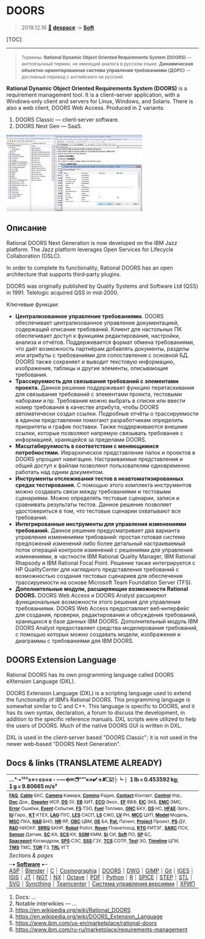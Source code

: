# DOORS
> 2019.12.16 **[🚀](../index/index.md) [despace](index.md)** → **[Soft](soft.md)**

[TOC]

---

> <small>*Термины:* **Rational Dynamic Object Oriented Requirements System (DOORS)** — англоязычный термин, не имеющий аналога в русском языке. **Динамическая объектно‑ориентированная система управления требованиями (ДОРС)** — дословный перевод с английского на русский.</small>

**Rational Dynamic Object Oriented Requirements System (DOORS)** is a requirement management tool. It is a client–server application, with a Windows‑only client and servers for Linux, Windows, and Solaris. There is also a web client, DOORS Web Access. Produced in 2 variants:

   1. DOORS Classic — client‑server software.
   1. DOORS Next Gen — SaaS.

[![](f/soft/doors_pic01_thumb.jpg)](f/soft/doors_pic01.jpg)



<p style="page-break-after:always"> </p>

## Описание
Rational DOORS Next Generation is now developed on the IBM Jazz platform. The Jazz platform leverages Open Services for Lifecycle Collaboration (OSLC).

In order to complete its functionality, Rational DOORS has an open architecture that supports third‑party plugins.

DOORS was originally published by Quality Systems and Software Ltd (QSS) in 1991. Telelogic acquired QSS in mid‑2000.

Ключевые функции:

   - **Централизованное управление требованиями.** DOORS обеспечивает централизованное управление документацией, содержащей описание требований. Клиент для настольных ПК обеспечивает доступ к функциям редактирования, настройки, анализа и отчётов. Поддерживается формат обмена требованиями, что даёт возможность партнёрам добавлять документы, разделы или атрибуты с требованиями для сопоставления с основной БД. DOORS также сохраняет и выводит текстовую информацию, изображения, таблицы и другие элементы, описывающие требования.
   - **Трассируемость для связывания требований с элементами проекта.** Данное решение поддерживает функцию перетаскивания для связывания требований с элементами проекта, тестовыми наборами и пр. Требования можно выбрать в списке или ввести номер требования в качестве атрибута, чтобы DOORS автоматически создал ссылки. Подробные отчёты о трассируемости в едином представлении помогают разработчикам определить приоритеты и график поставки. Также поддерживаются внешние ссылки, которые позволяют напрямую связывать требования с информацией, хранящейся за пределами DOORS.
   - **Масштабируемость в соответствии с меняющимися потребностями.** Иерархическое представление папок и проектов в DOORS упрощает навигацию. Настраиваемые представления и общий доступ к файлам позволяют пользователям одновременно работать над одним документом.
   - **Инструменты отслеживания тестов в неавтоматизированных средах тестирования.** С помощью этого комплекта инструментов можно создавать связи между требованиями и тестовыми сценариями. Можно определять тестовые сценарии, записи и сравнивать результаты тестов. Данное решение позволяет удостовериться в том, что тестовые сценарии охватывают все требования.
   - **Интегрированные инструменты для управления изменениями требований.** Данное решение предусматривает два варианта управления изменениями требований: простая готовая система предложений изменений либо более детальный настраиваемый поток операций контроля изменений с решениями для управления изменениями, в частности IBM Rational Quality Manager, IBM Rational Rhapsody и IBM Rational Focal Point. Решение также интегрируется с HP QualityCenter для наглядного представления требований с возможностью создания тестовых сценариев для обеспечения трассируемости на основе Microsoft Team Foundation Server (TFS).
   - **Дополнительные модули, расширяющие возможности Rational DOORS.** DOORS Web Access и DOORS Analyst расширяют функциональные возможности этого решения для управления требованиями. DOORS Web Access предоставляет веб‑интерфейс для создания, проверки, редактирования и обсуждения требований, хранящихся в базе данных IBM DOORS. Дополнительный модуль IBM DOORS Analyst предоставляет средства моделирования требований, с помощью которых можно создавать модели, изображения и диаграммы с требованиями для IBM DOORS.



## DOORS Extension Language
Rational DOORS has its own programming language called DOORS eXtension Language (DXL).

DOORS Extension Language (DXL) is a scripting language used to extend the functionality of IBM’s Rational DOORS. This programming language is somewhat similar to C and C++. This language is specific to DOORS, and it has its own syntax, declaration, a forum to discuss the development, in addition to the specific reference manuals. DXL scripts were utilized to help the users of DOORS. Much of the native DOORS GUI is written in DXL.

DXL is used in the client‑server based "DOORS Classic"; it is not used in the newer web‑based "DOORS Next Generation".



<p style="page-break-after:always"> </p>

## Docs & links (TRANSLATEME ALREADY)
|…°·•¹²³±×÷≤≥≈≠ ‑ −— ⎆✉ ❐“”’«»✔→✘☐☑├┕┆ 1 lb = 0.453592 kg; 1 g = 9.80665 m/s²|
|:--|
|<small>**[FAQ](faq.md)**, **[Cable](cable.md)**·БКС, **[Camera](cam.md)**·Камера, **[Comms](comms.md)**·Радио, **[Contact](contact.md)**·Контакт, **[Control](control.md)**·Упр., **[Doc](doc.md)**·Док., **[Doppler](doppler.md)**·ИСР, **[DS](ds.md)**·ЗУ, **[EB](eb.md)**·ХИТ, **[ECO](ecology.md)**·Экол., **[EF](ef.md)**·ВВФ, **[ElC](elc.md)**·ЭКБ, **[EMC](emc.md)**·ЭМС, **[Error](error.md)**·Ошибки, **[Event](event.md)**·События, **[FS](fs.md)**·ТЭО, **[Fuel](fuel.md)**·Топливо, **[GNC](gnc.md)**·БКУ, **[GS](scs.md)**·НС, **[HF&E](hfe.md)**·Эрго., **[IU](iu.md)**·Гиро., **[KT](kt.md)**·КТЕХ, **[LAG](lag.md)**·ПУC, **[LES](les.md)**·САСП, **[LS](ls.md)**·СЖО, **[LV](lv.md)**·РН, **[MCC](mcc.md)**·ЦУП, **[Model](model.md)**·Модель, **[MSC](sc.md)**·ПКА, **[N&B](nnb.md)**·БНО, **[NR](nr.md)**·ЯР, **[OBC](obc.md)**·ЦВМ, **[OE](oe.md)**·БА, **[Pat.](патент.md)**·Патент, **[Project](project.md)**·Проект, **[PS](ps.md)**·ДУ, **[R&D](rnd.md)**·НИОКР, **[SRRQ](srrq.md)**·БКНР, **[Robot](robotics.md)**·Робот, **[Rover](rover.md)**·Планетоход, **[RTG](rtg.md)**·РИТЭГ, **[SARC](sarc.md)**·ПСК, **[Sensor](sensor.md)**·Датчик, **[SC](sc.md)**·КА, **[SCS](scs.md)**·КК, **[SGM](sgm.md)**·КММ, **[SI](si.md)**·СИ, **[Soft](soft.md)**·ПО, **[SP](sp.md)**·БС, **[Spaceport](spaceport.md)**·Космодром, **[SPS](sps.md)**·СЭС, **[SSS](sss.md)**·ГЗУ, **[TCS](tcs.md)**·СОТР, **[Test](test.md)**·ЭО, **[Timeline](timeline.md)**·ЦГМ, **[TMS](tms.md)**·ТМС, **[TOR](tor.md)**·ТЗ, **[TRL](trl.md)**·УГТ</small>|
|*Sections & pages*|
|**··• [Software](soft.md) •··**<br> [ASP](asp.md) ┊ [Blender](blender.md) ┊ [C](c.md) ┊ [Cosmographia](cosmographia.md) ┊ [DOORS](doors.md) ┊ [DWG](cad_f.md) ┊ [GIMP](gimp.md) ┊ [Git](git.md) ┊ [IGES](cad_f.md) ┊ [ISIS](isis.md) ┊ [JT](cad_f.md) ┊ [NGT](neogeography_toolkit.md) ┊ [NX](nx.md) ┊ [Octave](gnu_octave.md) ┊ [PDF](pdf.md) ┊ [Python](python.md) ┊ [R](r.md) ┊ [SPICE](spice.md) ┊ [STEP](cad_f.md) ┊ [STL](systems_tool_kit.md) ┊ [SVG](cad_f.md) ┊ [Syncthing](syncthing.md) ┊ [Teamcenter](teamcenter.md) ┊ [Система управления версиями](vcs.md) ┊ [ХРИП](adra.md) |

   1. Docs: …
   1. Notable interwikies — …
   1. <https://en.wikipedia.org/wiki/Rational_DOORS>
   1. <https://en.wikipedia.org/wiki/DOORS_Extension_Language>
   1. <https://www.ibm.com/us-en/marketplace/rational-doors>
   1. <https://www.ibm.com/ru-ru/marketplace/requirements-management>

